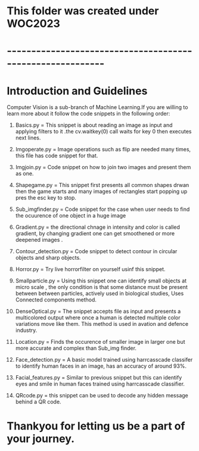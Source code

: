 # This folder was created under WOC2023

# ----------------------------------------------------------

# Introduction and Guidelines

Computer Vision is a sub-branch of Machine Learning.If you are willing to learn more about it follow the code snippets in the following order:

1.  Basics.py = This snippet is about reading an image as input and applying filters to it .the cv.waitkey(0) call waits for key 0 then executes next lines.

2.  Imgoperate.py = Image operations such as flip are needed many times, this file has code snippet for that.

3.  Imgjoin.py = Code snippet on how to join two images and present them as one.

4.  Shapegame.py = This snippet first presents all common shapes drwan then the game starts and many images of rectangles start popping up pres the esc key to stop.

5.  Sub_imgfinder.py = Code snippet for the case when user needs to find the ocuurence of one object in a huge image

6.  Gradient.py = the directional chnage in intensity and color is called gradient, by changing gradient one can get smoothened or more deepened images .

7.  Contour_detection.py = Code snippet to detect contour in circular objects and sharp objects.

8.  Horror.py = Try live horrorfilter on yourself usinf this snippet.

9.  Smallparticle.py = Using this snippet one can identify small objects at micro scale , the only condition is that some distance must be present between between particles, actively used in biological studies, Uses Connected components method.

10. DenseOptical.py = The snippet accepts file as input and presents a multicolored output where once a human is detected multiple color variations move like them. This method is used in avation and defence industry.

11. Location.py = Finds the occurence of smaller image in larger one but more accurate and complex than Sub_img finder.

12. Face_detection.py = A basic model trained using harrcasscade classifer to identify human faces in an image, has an accuracy of around 93%.

13. Facial_features.py = Similar to previous snippet but this can identify eyes and smile in human faces trained using harrcasscade classifier.

14. QRcode.py = this snippet can be used to decode any hidden message behind a QR code.

# Thankyou for letting us be a part of your journey.
